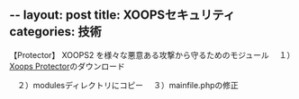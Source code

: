 --
layout: post
title: XOOPSセキュリティ
categories: 技術
--

【Protector】
XOOPS2 を様々な悪意ある攻撃から守るためのモジュール
　１）<a href="http://xoops.peak.ne.jp/md/mydownloads/singlefile.php?lid=56" target="_blank">Xoops Protector</a>のダウンロード

　２）modulesディレクトリにコピー
　３）mainfile.phpの修正
